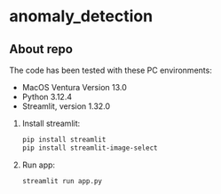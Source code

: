 # anomaly_detection

## About repo
The code has been tested with these PC environments:
- MacOS Ventura Version 13.0
- Python 3.12.4
- Streamlit, version 1.32.0
1. Install streamlit:

   ```bash
   pip install streamlit
   pip install streamlit-image-select
   ```
   
2. Run app:
   ```bash
   streamlit run app.py
   ```
